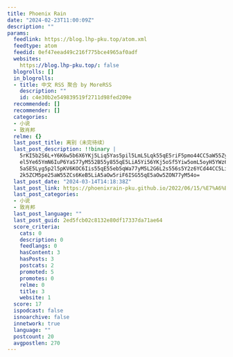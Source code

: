 ```yaml
---
title: Phoenix Rain
date: "2024-02-23T11:00:09Z"
description: ""
params:
  feedlink: https://blog.lhp-pku.top/atom.xml
  feedtype: atom
  feedid: 0ef47eead49c216f775bce4965af0adf
  websites:
    https://blog.lhp-pku.top/: false
  blogrolls: []
  in_blogrolls:
  - title: 中文 RSS 聚合 by MoreRSS
    description: ""
    id: c4e30b2e549839519f2711d98fed209e
  recommended: []
  recommender: []
  categories:
  - 小说
  - 致肖邦
  relme: {}
  last_post_title: 离别（未完待续）
  last_post_description: !!binary |
    5rKI5b2S6L+Y6K6w5b6X6YKj5Liq5Yas5pil5LmL5Lqk55qE5riF5pmo44CC5aW55Zyo5p
    el5Ye65YmN6IuP6YaS77yM552B55y855qE5LiA5Yi56YKj5oSf5Yiw5omL5oyH5YWz6IqC
    5aSE5Lyg5p2l5pKV6KOC6Iis55qE55eb5qWa77yM5L2G6L2s556s5Y2z6YCd44CC5LiO5q
    2k5ZCM5pe25aW55ZCs6KeB5LiA5aOw5riF6ISG55qE5aOw5ZON77yM54o=
  last_post_date: "2024-03-14T14:18:38Z"
  last_post_link: https://phoenixrain-pku.github.io/2022/06/15/%E7%A6%BB%E5%88%AB/
  last_post_categories:
  - 小说
  - 致肖邦
  last_post_language: ""
  last_post_guid: 2ed5fcb02c8132e80df17337da71ae64
  score_criteria:
    cats: 0
    description: 0
    feedlangs: 0
    hasContent: 3
    hasPosts: 3
    postcats: 2
    promoted: 5
    promotes: 0
    relme: 0
    title: 3
    website: 1
  score: 17
  ispodcast: false
  isnoarchive: false
  innetwork: true
  language: ""
  postcount: 20
  avgpostlen: 270
---
```

